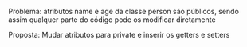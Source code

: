 Problema:
atributos name e age da classe person são públicos, sendo assim qualquer parte do código pode os modificar diretamente


Proposta:
Mudar atributos para private e inserir os getters e setters
